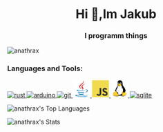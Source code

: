 <h1 align="center">Hi 👋,Im Jakub</h1>
<h3 align="center">I programm things</h3>

<p align="left"> <img src="https://komarev.com/ghpvc/?username=anathrax&label=Profile%20views&color=0e75b6&style=flat" alt="anathrax" /> </p>

<p align="left">
</p>

<h3 align="left">Languages and Tools:</h3>
<p align="left">  </a> <a href="https://www.rust-lang.org" target="_blank" rel="noreferrer"> <img src="https://upload.wikimedia.org/wikipedia/commons/0/0f/Original_Ferris.svg" alt="rust" width="40" height="40"/> </a><a href="https://www.arduino.cc/" target="_blank" rel="noreferrer"> <img src="https://cdn.worldvectorlogo.com/logos/arduino-1.svg" alt="arduino" width="40" height="40"/> </a> <a href="https://git-scm.com/" target="_blank" rel="noreferrer"> <img src="https://www.vectorlogo.zone/logos/git-scm/git-scm-icon.svg" alt="git" width="40" height="40"/> </a> <a href="https://www.java.com" target="_blank" rel="noreferrer"> <img src="https://raw.githubusercontent.com/devicons/devicon/master/icons/java/java-original.svg" alt="java" width="40" height="40"/> </a> <a href="https://developer.mozilla.org/en-US/docs/Web/JavaScript" target="_blank" rel="noreferrer"> <img src="https://raw.githubusercontent.com/devicons/devicon/master/icons/javascript/javascript-original.svg" alt="javascript" width="40" height="40"/> </a> <a href="https://www.linux.org/" target="_blank" rel="noreferrer"> <img src="https://raw.githubusercontent.com/devicons/devicon/master/icons/linux/linux-original.svg" alt="linux" width="40" height="40"/> <a href="https://www.sqlite.org/" target="_blank" rel="noreferrer"> <img src="https://www.vectorlogo.zone/logos/sqlite/sqlite-icon.svg" alt="sqlite" width="40" height="40"/> </a> </p>

![anathrax's Top Languages](https://github-readme-stats.vercel.app/api/top-langs/?username=anathrax&theme=nord&show_icons=true&hide_border=true&layout=compact)

![anathrax's Stats](https://github-readme-stats.vercel.app/api?username=anathrax&theme=nord&show_icons=true&hide_border=true&count_private=true)

